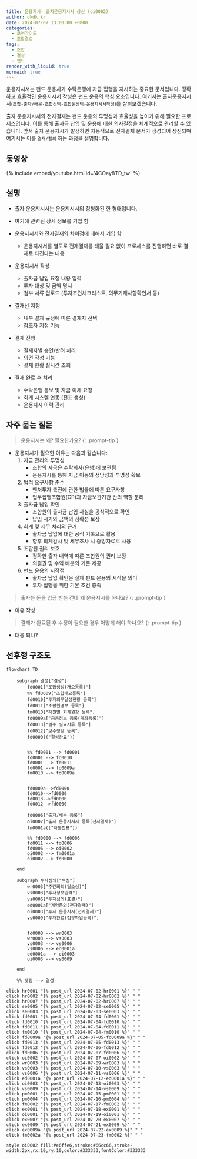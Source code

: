 ```yaml
---
title: 운용지시- 출자운용지시서 상신 (oi0002)
author: dkdk.kr
date: 2024-07-07 13:00:00 +0800
categories:
  - 코어가이드
  - 조합결성
tags:
  - 조합
  - 결성
  - 펀드
render_with_liquid: true
mermaid: true
---
```

운용지시서는 펀드 운용사가 수탁은행에 자금 집행을 지시하는 중요한 문서입니다. 정확하고 효율적인 운용지시서 작성은 펀드 운용의 핵심 요소입니다. 여기서는 출자운용지시서(`조합-출자/배분-조합선택-조합원선택-운용지시서작성`)를 살펴보겠습니다.

출자 운용지시서의 전자결재는 펀드 운용의 투명성과 효율성을 높이기 위해 필요한 프로세스입니다. 이를 통해 출자금 납입 및 운용에 대한 의사결정을 체계적으로 관리할 수 있습니다. 앞서 출자 운용지시가 발생하면 자동적으로 전자결재 문서가 생성되어 상신되며 여기서는 이를 `결재/합의` 하는 과정을 설명합니다.

## 동영상

{% include embed/youtube.html id='4COey8TD_tw' %}

## 설명

- 출자 운용지시서는 운용지시서의 정형화된 한 형태입니다.
- 여기에 관련된 상세 정보를 기입 함
-  운용지시서와 전자결재의 차이점에 대해서 기입 함
	- 운용지시서를 별도로 전재결재를 태울 필요 없이 프로세스를 진행하면 바로 결재로 타진다는 내용


- 운용지시서 작성
    - 출자금 납입 요청 내용 입력
    - 투자 대상 및 금액 명시
    - 첨부 서류 업로드 (투자조건체크리스트, 의무기재사항확인서 등)
- 결재선 지정
    - 내부 결재 규정에 따른 결재자 선택
    - 참조자 지정 기능
- 결재 진행
    - 결재자별 승인/반려 처리
    - 의견 작성 기능
    - 결재 현황 실시간 조회
- 결재 완료 후 처리
    - 수탁은행 통보 및 자금 이체 요청
    - 회계 시스템 연동 (전표 생성)
    - 운용지시 이력 관리

## 자주 묻는 질문

>운용지시는 왜? 필요한가요?
{: .prompt-tip }

- 운용지시가 필요한 이유는 다음과 같습니다:
	1. 자금 관리의 투명성
		- 조합의 자금은 수탁회사(은행)에 보관됨
		- 운용지시를 통해 자금 이동의 정당성과 투명성 확보
	2. 법적 요구사항 준수
		- 벤처투자 촉진에 관한 법률에 따른 요구사항
		- 업무집행조합원(GP)과 자금보관기관 간의 역할 분리
	3. 출자금 납입 확인
		- 조합원의 출자금 납입 사실을 공식적으로 확인
		- 납입 시기와 금액의 정확성 보장
	4. 회계 및 세무 처리의 근거
		- 출자금 납입에 대한 공식 기록으로 활용
		- 향후 회계감사 및 세무조사 시 증빙자료로 사용
	5. 조합원 권리 보호
		- 정확한 출자 내역에 따른 조합원의 권리 보장
		- 의결권 및 수익 배분의 기준 제공
	6. 펀드 운용의 시작점
		- 출자금 납입 확인은 실제 펀드 운용의 시작을 의미
		- 투자 집행을 위한 기본 조건 충족

> 출자는 돈을 입금 받는 건데 왜 운용지시를 하나요?
{: .prompt-tip }

- 이유 작성

> 결재가 완료된 후 수정이 필요한 경우 어떻게 해야 하나요?
{: .prompt-tip }

- 대응 되나?




## 선후행 구조도

```mermaid
flowchart TD

    subgraph 결성["결성"]
        fd0001["조합생성(개요등록)"]
        %% fd0009["조합개요등록"]
        fd0010["투자의무달성현황 등록"]
        fd0011["조합원명부 등록"]
        fm0010["재원별 회계원장 등록"]
        fd0009a["금융정보 등록(계좌등록)"]
        fd0013["필수 필요서류 등록"]
        fd0012["보수정보 등록"]
        fd0000(("결성완료"))

        
        %% fd0001 --> fd0001
        fd0001 --> fd0010
        fd0001 --> fd0011 
        fd0001 --> fd0009a 
        fm0010 --> fd0009a


        fd0009a-->fd0000
        fd0010-->fd0000
        fd0013-->fd0000
        fd0012-->fd0000

        fd0006["출자/배분 등록"]
        oi0002["출자 운용지시서 등록(전자결재)"]
        fm0001a(("자동전표"))

        %% fd0000 --> fd0006
        fd0011 --> fd0006
        fd0006 --> oi0002 
        oi0002 --> fm0001a
        oi0002 --> fd0000

    end

    subgraph 투자심의["투심"]
        wr0003["주간회의(딜소싱)"]
        vs0003["투자정보입력"]
        vs0006["투자심의(표결)"]
        ed0001a["계약품의(전자결재)"]
        oi0003["투자 운용지시(전자결재)"]
        vs0009["투자완료(첨부파일등록)"]

        
        fd0000 --> wr0003
        wr0003 --> vs0003
        vs0003 --> vs0006
        vs0006 --> ed0001a
        ed0001a --> oi0003
        oi0003 --> vs0009

    end

    %% 셋팅 --> 결성
    
click hr0001 "{% post_url 2024-07-02-hr0001 %}" " "
click hr0002 "{% post_url 2024-07-02-hr0002 %}" " "
click hr0007 "{% post_url 2024-07-02-hr0007 %}" " "
click se0005 "{% post_url 2024-07-02-se0005 %}" " "
click se0003 "{% post_url 2024-07-03-se0003 %}" " "
click fd0001 "{% post_url 2024-07-04-fd0001 %}" " "
click fd0010 "{% post_url 2024-07-04-fd0010 %}" " "
click fd0011 "{% post_url 2024-07-04-fd0011 %}" " "
click fm0010 "{% post_url 2024-07-04-fm0010 %}" " "
click fd0009a "{% post_url 2024-07-05-fd0009a %}" " "
click fd0013 "{% post_url 2024-07-05-fd0013 %}" " "
click fd0012 "{% post_url 2024-07-06-fd0012 %}" " "
click fd0006 "{% post_url 2024-07-07-fd0006 %}" " "
click oi0002 "{% post_url 2024-07-07-oi0002 %}" " "
click wr0003 "{% post_url 2024-07-09-wr0003 %}" " "
click vs0003 "{% post_url 2024-07-10-vs0003 %}" " "
click vs0006 "{% post_url 2024-07-11-vs0006 %}" " "
click ed0001a "{% post_url 2024-07-12-ed0001a %}" " "
click oi0003 "{% post_url 2024-07-13-oi0003 %}" " "
click vs0009 "{% post_url 2024-07-14-vs0009 %}" " "
click pm0001 "{% post_url 2024-07-15-pm0001 %}" " "
click pm0004 "{% post_url 2024-07-16-pm0004 %}" " "
click fm0002 "{% post_url 2024-07-17-fm0002 %}" " "
click ex0001 "{% post_url 2024-07-18-ex0001 %}" " "
click oi0001 "{% post_url 2024-07-19-oi0001 %}" " "
click ex0007 "{% post_url 2024-07-20-ex0007 %}" " "
click ex0009 "{% post_url 2024-07-21-ex0009 %}" " "
click ex0009a "{% post_url 2024-07-22-ex0009 %}" " "
click fm0002a "{% post_url 2024-07-23-fm0002 %}" " "

style oi0002 fill:#e6ffe6,stroke:#66cc66,stroke-width:2px,rx:10,ry:10,color:#333333,fontColor:#333333

```

